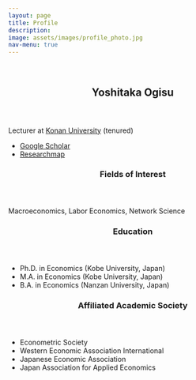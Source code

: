 ```yaml
---
layout: page
title: Profile
description: 
image: assets/images/profile_photo.jpg
nav-menu: true
---
```


<!-- Main -->
<div id="main">


<section id="one" class="spotlights">
  <section >
    <br>
  </section>
  <section class="scroll-fade">
    <div class="image">
      <img src="{{ 'assets/images/profile_photo.jpg' | relative_url }}" alt="" data-position="center center" />
    </div>
    <div class="content">
      <div class="inner">
        <header class="major">
          <h2>Yoshitaka Ogisu</h2>
        </header>
        <p>Lecturer at <a href="https://www.konan-u.ac.jp/">Konan University</a> (tenured)</p>
        <ul>
          <li> <a href="https://scholar.google.co.jp/citations?user=olbpst8AAAAJ">Google Scholar</a></li>
          <li> <a href="https://researchmap.jp/yoshitaka_ogisu">Researchmap</a></li>
        </ul>
        <div>
          <header>
            <h3>Fields of Interest</h3>
          </header>
          <p>Macroeconomics, Labor Economics, Network Science</p>
          <header>
            <h3>Education</h3>
          </header>
          <div>
            <ul>
              <li>Ph.D. in Economics (Kobe University, Japan)</li>
              <li>M.A. in Economics (Kobe University, Japan)</li>
              <li>B.A. in Economics (Nanzan University, Japan)</li>
            </ul>
          </div>
          <header>
            <h3>Affiliated Academic Society</h3>
          </header>
          <div>
            <ul>
              <li>Econometric Society</li>
              <li>Western Economic Association International</li>
              <li>Japanese Economic Association</li>
              <li>Japan Association for Applied Economics</li>
            </ul>
          </div>
        </div>
      </div>
    </div>
  </section>
  <section>
    <br>
  </section>
</section>

</div>